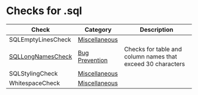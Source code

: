 # Checks for .sql

Check | Category | Description
----- | -------- | -----------
SQLEmptyLinesCheck | [Miscellaneous](miscellaneous_checks.markdown#miscellaneous-checks) | |
[SQLLongNamesCheck](checks/sql_long_names_check.markdown#sqllongnamescheck) | [Bug Prevention](bug_prevention_checks.markdown#bug-prevention-checks) | Checks for table and column names that exceed 30 characters |
SQLStylingCheck | [Miscellaneous](miscellaneous_checks.markdown#miscellaneous-checks) | |
WhitespaceCheck | [Miscellaneous](miscellaneous_checks.markdown#miscellaneous-checks) | |